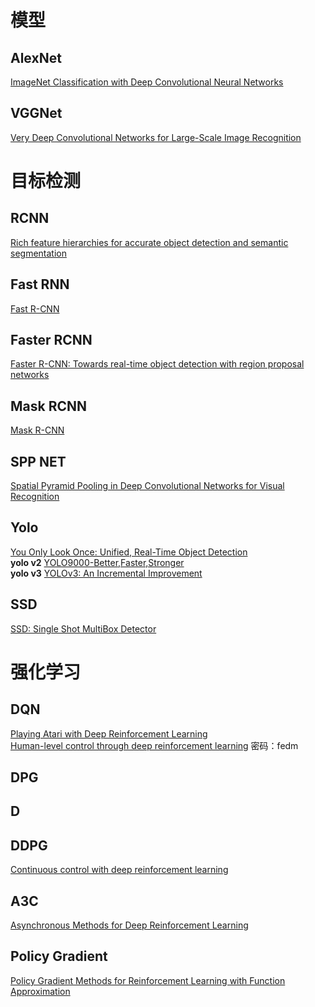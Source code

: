 # 模型
## AlexNet
[ImageNet Classification with Deep Convolutional Neural Networks](http://papers.nips.cc/paper/4824-imagenet-classification-with-deep-convolutional-neural-networks) 
## VGGNet 
[Very Deep Convolutional Networks for Large-Scale Image Recognition](https://arxiv.org/abs/1409.1556)
# 目标检测
## RCNN 
[Rich feature hierarchies for accurate object detection and semantic segmentation](https://dl.dropboxusercontent.com/s/293tu0hh9ww08co/r-cnn-cvpr.pdf?dl=0)  
## Fast RNN 
[Fast R-CNN](https://arxiv.org/pdf/1504.08083.pdf)  
## Faster RCNN  
[Faster R-CNN: Towards real-time object detection with region proposal networks](https://arxiv.org/pdf/1506.01497.pdf)
## Mask RCNN  
[Mask R-CNN](https://arxiv.org/pdf/1703.06870.pdf)
## SPP NET
[Spatial Pyramid Pooling in Deep Convolutional Networks for Visual Recognition](https://arxiv.org/pdf/1406.4729.pdf)
## Yolo  
[You Only Look Once: Unified, Real-Time Object Detection](https://arxiv.org/abs/1506.02640)  
**yolo v2**  [YOLO9000-Better,Faster,Stronger](https://arxiv.org/pdf/1612.08242v1.pdf )  
**yolo v3**  [YOLOv3: An Incremental Improvement](https://arxiv.org/abs/1804.02767)
## SSD
[SSD: Single Shot MultiBox Detector](https://arxiv.org/abs/1512.02325)
# 强化学习
## DQN
[Playing Atari with Deep Reinforcement Learning](http://cn.arxiv.org/pdf/1312.5602)  
[Human-level control through deep reinforcement learning](https://pan.baidu.com/s/1kpZMljYMVusVknqO4xlIlw) 密码：fedm
## DPG
## D
## DDPG 
[Continuous control with deep reinforcement learning](http://cn.arxiv.org/pdf/1509.02971)
## A3C
[Asynchronous Methods for Deep Reinforcement Learning](http://cn.arxiv.org/abs/1602.01783)
## Policy Gradient
[Policy Gradient Methods for Reinforcement Learning with Function Approximation](http://papers.nips.cc/paper/1713-policy-gradient-methods-for-reinforcement-learning-with-function-approximation.pdf)
